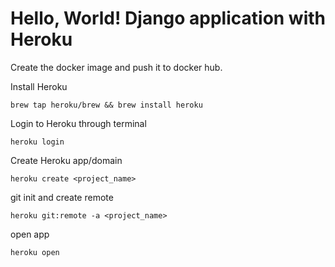 # Hello, World! Django application with Heroku

Create the docker image and push it to docker hub.

Install Heroku
```Heroku
brew tap heroku/brew && brew install heroku
```
Login to Heroku through terminal
```Login
heroku login
```

Create Heroku app/domain
```Heroku
heroku create <project_name>
```

git init and create remote
```Heroku
heroku git:remote -a <project_name>
```

open app
```Heroku
heroku open
```
